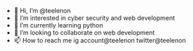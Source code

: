 - 👋 Hi, I’m @teelenon
- 👀 I’m interested in cyber security and web development
- 🌱 I’m currently learning python
- 💞️ I’m looking to collaborate on web development
- 📫 How to reach me ig account@teelenon twitter@teelenon

<!---
teelenon/teelenon is a ✨ special ✨ repository because its `README.md` (this file) appears on your GitHub profile.
You can click the Preview link to take a look at your changes.
--->
